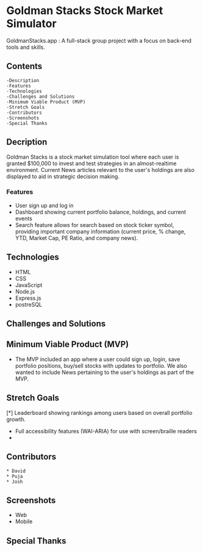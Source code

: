 # Goldman Stacks Stock Market Simulator

<!-- INSERT STILL/gif (DEMO) of project -->

GoldmanStacks.app : A full-stack group project with a focus on back-end tools and skills.

## Contents
    -Description
    -Features
    -Technologies
    -Challenges and Solutions
    -Minimum Viable Product (MVP)
    -Stretch Goals
    -Contributors
    -Screenshots
    -Special Thanks

## Decription
  Goldman Stacks is a stock market simulation tool where each user is granted $100,000 to invest and test strategies in an almost-realtime environment. Current News articles relevant to the user's holdings are also displayed to aid in strategic decision making.

### Features
* User sign up and log in
* Dashboard showing current portfolio balance, holdings, and current events
* Search feature allows for search based on stock ticker symbol, providing important company information (current price, % change, YTD, Market Cap, PE Ratio, and company news).


## Technologies
* HTML
* CSS
* JavaScript
* Node.js
* Express.js
* postreSQL

## Challenges and Solutions


## Minimum Viable Product (MVP)
* The MVP included an app where a user could sign up, login, save portfolio positions, buy/sell stocks with updates to portfolio. We also wanted to include News pertaining to the user's holdings as part of the MVP.

## Stretch Goals
[*] Leaderboard showing rankings among users based on overall portfolio growth.
* Full accessibility features (WAI-ARIA) for use with screen/braille readers
* 

## Contributors
    * David
    * Puja
    * Josh


## Screenshots
* Web
* Mobile

## Special Thanks
